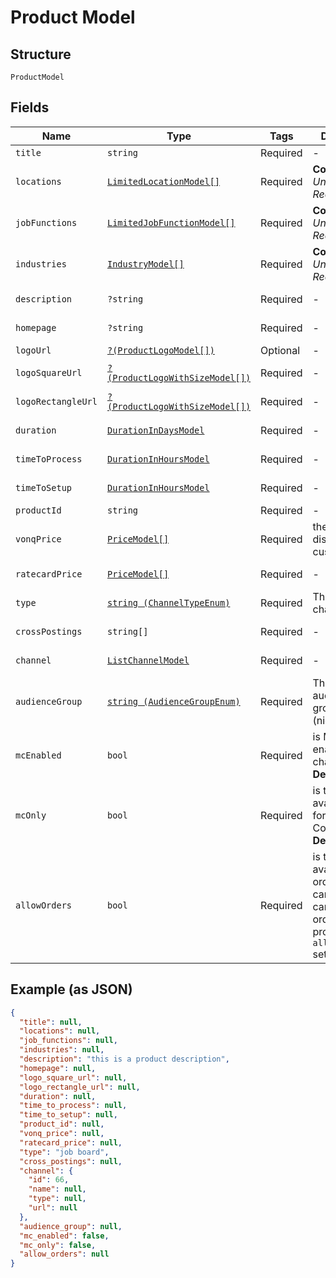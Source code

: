 
# Product Model

## Structure

`ProductModel`

## Fields

| Name | Type | Tags | Description | Getter | Setter |
|  --- | --- | --- | --- | --- | --- |
| `title` | `string` | Required | - | getTitle(): string | setTitle(string title): void |
| `locations` | [`LimitedLocationModel[]`](../../doc/models/limited-location-model.md) | Required | **Constraints**: *Unique Items Required* | getLocations(): array | setLocations(array locations): void |
| `jobFunctions` | [`LimitedJobFunctionModel[]`](../../doc/models/limited-job-function-model.md) | Required | **Constraints**: *Unique Items Required* | getJobFunctions(): array | setJobFunctions(array jobFunctions): void |
| `industries` | [`IndustryModel[]`](../../doc/models/industry-model.md) | Required | **Constraints**: *Unique Items Required* | getIndustries(): array | setIndustries(array industries): void |
| `description` | `?string` | Required | - | getDescription(): ?string | setDescription(?string description): void |
| `homepage` | `?string` | Required | - | getHomepage(): ?string | setHomepage(?string homepage): void |
| `logoUrl` | [`?(ProductLogoModel[])`](../../doc/models/product-logo-model.md) | Optional | - | getLogoUrl(): ?array | setLogoUrl(?array logoUrl): void |
| `logoSquareUrl` | [`?(ProductLogoWithSizeModel[])`](../../doc/models/product-logo-with-size-model.md) | Required | - | getLogoSquareUrl(): ?array | setLogoSquareUrl(?array logoSquareUrl): void |
| `logoRectangleUrl` | [`?(ProductLogoWithSizeModel[])`](../../doc/models/product-logo-with-size-model.md) | Required | - | getLogoRectangleUrl(): ?array | setLogoRectangleUrl(?array logoRectangleUrl): void |
| `duration` | [`DurationInDaysModel`](../../doc/models/duration-in-days-model.md) | Required | - | getDuration(): DurationInDaysModel | setDuration(DurationInDaysModel duration): void |
| `timeToProcess` | [`DurationInHoursModel`](../../doc/models/duration-in-hours-model.md) | Required | - | getTimeToProcess(): DurationInHoursModel | setTimeToProcess(DurationInHoursModel timeToProcess): void |
| `timeToSetup` | [`DurationInHoursModel`](../../doc/models/duration-in-hours-model.md) | Required | - | getTimeToSetup(): DurationInHoursModel | setTimeToSetup(DurationInHoursModel timeToSetup): void |
| `productId` | `string` | Required | - | getProductId(): string | setProductId(string productId): void |
| `vonqPrice` | [`PriceModel[]`](../../doc/models/price-model.md) | Required | the price to be displayed to customers | getVonqPrice(): array | setVonqPrice(array vonqPrice): void |
| `ratecardPrice` | [`PriceModel[]`](../../doc/models/price-model.md) | Required | - | getRatecardPrice(): array | setRatecardPrice(array ratecardPrice): void |
| `type` | [`string (ChannelTypeEnum)`](../../doc/models/channel-type-enum.md) | Required | The type of a channel | getType(): string | setType(string type): void |
| `crossPostings` | `string[]` | Required | - | getCrossPostings(): array | setCrossPostings(array crossPostings): void |
| `channel` | [`ListChannelModel`](../../doc/models/list-channel-model.md) | Required | - | getChannel(): ListChannelModel | setChannel(ListChannelModel channel): void |
| `audienceGroup` | [`string (AudienceGroupEnum)`](../../doc/models/audience-group-enum.md) | Required | The product's audience group (niche/generic) | getAudienceGroup(): string | setAudienceGroup(string audienceGroup): void |
| `mcEnabled` | `bool` | Required | is My Contract enabled for the channel<br>**Default**: `false` | getMcEnabled(): bool | setMcEnabled(bool mcEnabled): void |
| `mcOnly` | `bool` | Required | is the product available only for My Contract order<br>**Default**: `false` | getMcOnly(): bool | setMcOnly(bool mcOnly): void |
| `allowOrders` | `bool` | Required | is the product available for order. a campaign cannot be ordered with a product having `allow_orders` set to `false`. | getAllowOrders(): bool | setAllowOrders(bool allowOrders): void |

## Example (as JSON)

```json
{
  "title": null,
  "locations": null,
  "job_functions": null,
  "industries": null,
  "description": "this is a product description",
  "homepage": null,
  "logo_square_url": null,
  "logo_rectangle_url": null,
  "duration": null,
  "time_to_process": null,
  "time_to_setup": null,
  "product_id": null,
  "vonq_price": null,
  "ratecard_price": null,
  "type": "job board",
  "cross_postings": null,
  "channel": {
    "id": 66,
    "name": null,
    "type": null,
    "url": null
  },
  "audience_group": null,
  "mc_enabled": false,
  "mc_only": false,
  "allow_orders": null
}
```


